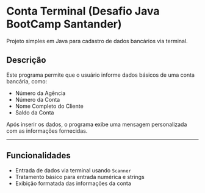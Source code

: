 # Conta Terminal (Desafio Java BootCamp Santander)

Projeto simples em Java para cadastro de dados bancários via terminal.

## Descrição

Este programa permite que o usuário informe dados básicos de uma conta bancária, como:

- Número da Agência
- Número da Conta
- Nome Completo do Cliente
- Saldo da Conta

Após inserir os dados, o programa exibe uma mensagem personalizada com as informações fornecidas.

---

## Funcionalidades

- Entrada de dados via terminal usando `Scanner`
- Tratamento básico para entrada numérica e strings
- Exibição formatada das informações da conta


